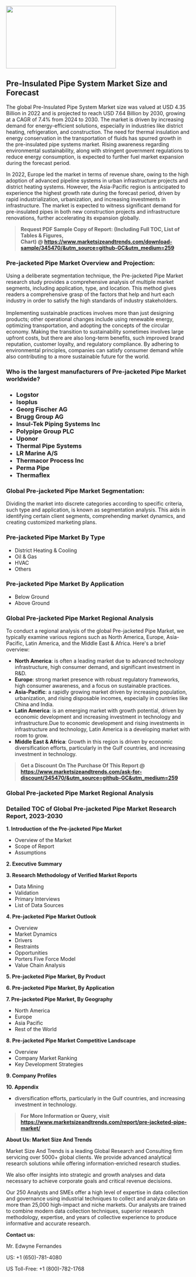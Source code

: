 <p><img class="alignnone size-medium wp-image-20088" src="https://ffe5etoiles.com/wp-content/uploads/2024/12/MST1-300x171.png" alt="" width="300" height="171" /></p><h2>Pre-Insulated Pipe System Market Size and Forecast</h2><p>The global Pre-Insulated Pipe System Market size was valued at USD 4.35 Billion in 2022 and is projected to reach USD 7.64 Billion by 2030, growing at a CAGR of 7.4% from 2024 to 2030. The market is driven by increasing demand for energy-efficient solutions, especially in industries like district heating, refrigeration, and construction. The need for thermal insulation and energy conservation in the transportation of fluids has spurred growth in the pre-insulated pipe systems market. Rising awareness regarding environmental sustainability, along with stringent government regulations to reduce energy consumption, is expected to further fuel market expansion during the forecast period.</p><p>In 2022, Europe led the market in terms of revenue share, owing to the high adoption of advanced pipeline systems in urban infrastructure projects and district heating systems. However, the Asia-Pacific region is anticipated to experience the highest growth rate during the forecast period, driven by rapid industrialization, urbanization, and increasing investments in infrastructure. The market is expected to witness significant demand for pre-insulated pipes in both new construction projects and infrastructure renovations, further accelerating its expansion globally.</p></p><blockquote id="" class=""><strong>Request PDF Sample Copy of Report: (Including Full TOC, List of Tables &amp; Figures, Chart)&nbsp;@&nbsp;<strong><a href="https://www.marketsizeandtrends.com/download-sample/345470/&utm_source=github-GC&utm_medium=259" target="_blank">https://www.marketsizeandtrends.com/download-sample/345470/&utm_source=github-GC&utm_medium=259</a></strong></strong></blockquote><h3 id="" class="">Pre-jacketed Pipe Market&nbsp;Overview and Projection:</h3><p id="" class="">Using a deliberate segmentation technique, the Pre-jacketed Pipe Market research study provides a comprehensive analysis of multiple market segments, including application, type, and location. This method gives readers a comprehensive grasp of the factors that help and hurt each industry in order to satisfy the high standards of industry stakeholders. <br /> <br />Implementing sustainable practices involves more than just designing products; other operational changes include using renewable energy, optimizing transportation, and adopting the concepts of the circular economy. Making the transition to sustainability sometimes involves large upfront costs, but there are also long-term benefits, such improved brand reputation, customer loyalty, and regulatory compliance. By adhering to environmental principles, companies can satisfy consumer demand while also contributing to a more sustainable future for the world.</p><h3 id="" class="">Who is the largest manufacturers of&nbsp;Pre-jacketed Pipe Market worldwide?</h3><h3 class=""><p><ul><li>Logstor </li><li> Isoplus </li><li> Georg Fischer AG </li><li> Brugg Group AG </li><li> Insul-Tek Piping Systems Inc </li><li> Polypipe Group PLC </li><li> Uponor </li><li> Thermal Pipe Systems </li><li> LR Marine A/S </li><li> Thermacor Process Inc </li><li> Perma Pipe </li><li> Thermaflex</li></ul></p></h3><h3 id="" class="">Global&nbsp;Pre-jacketed Pipe Market Segmentation:</h3><p id="" class="">Dividing the market into discrete categories according to specific criteria, such type and application, is known as segmentation analysis. This aids in identifying certain client segments, comprehending market dynamics, and creating customized marketing plans.</p><h3 id="" class="">Pre-jacketed Pipe Market&nbsp;By Type</h3><p><p><ul><li>District Heating & Cooling</li><li> Oil & Gas</li><li> HVAC</li><li> Others</p></li></ul></p></p><h3 id="" class="">Pre-jacketed Pipe Market&nbsp;By Application</h3><p class=""><p><ul><li>Below Ground</li><li> Above Ground</li></ul></p></p><h3 id="" class="">Global Pre-jacketed Pipe Market Regional Analysis</h3><p id="" class="">To conduct a regional analysis of the global Pre-jacketed Pipe Market, we typically examine various regions such as North America, Europe, Asia-Pacific, Latin America, and the Middle East &amp; Africa. Here's a brief overview:</p><ul><li><strong>North America</strong>: is often a leading market due to advanced technology infrastructure, high consumer demand, and significant investment in R&amp;D.</li><li><strong>Europe</strong>: strong market presence with robust regulatory frameworks, high consumer awareness, and a focus on sustainable practices.</li><li><strong>Asia-Pacific</strong>: a rapidly growing market driven by increasing population, urbanization, and rising disposable incomes, especially in countries like China and India.</li><li><strong>Latin America</strong>: is an emerging market with growth potential, driven by economic development and increasing investment in technology and infrastructure.Due to economic development and rising investments in infrastructure and technology, Latin America is a developing market with room to grow.</li><li><strong>Middle East &amp; Africa</strong>: Growth in this region is driven by economic diversification efforts, particularly in the Gulf countries, and increasing investment in technology.</li></ul><blockquote id="" class=""><strong>Get a Discount On The Purchase Of This Report @ <strong><a href="https://www.marketsizeandtrends.com/ask-for-discount/345470/&utm_source=github-GC&utm_medium=259" target="_blank">https://www.marketsizeandtrends.com/ask-for-discount/345470/&utm_source=github-GC&utm_medium=259</a></strong></strong></blockquote><h3 id="" class="">Global Pre-jacketed Pipe Market Regional Analysis</h3><h3 id="" class="">Detailed TOC of Global Pre-jacketed Pipe Market Research Report, 2023-2030</h3><p id="" class=""><strong>1. Introduction of the Pre-jacketed Pipe Market</strong></p><ul><li>Overview of the Market</li><li>Scope of Report</li><li>Assumptions</li></ul><p id="" class=""><strong>2. Executive Summary</strong></p><p id="" class=""><strong>3. Research Methodology of Verified Market Reports</strong></p><ul><li>Data Mining</li><li>Validation</li><li>Primary Interviews</li><li>List of Data Sources</li></ul><p id="" class=""><strong>4. Pre-jacketed Pipe Market Outlook</strong></p><ul><li>Overview</li><li>Market Dynamics</li><li>Drivers</li><li>Restraints</li><li>Opportunities</li><li>Porters Five Force Model</li><li>Value Chain Analysis</li></ul><p id="" class=""><strong>5. Pre-jacketed Pipe Market, By Product</strong></p><p id="" class=""><strong>6. Pre-jacketed Pipe Market, By Application</strong></p><p id="" class=""><strong>7. Pre-jacketed Pipe Market, By Geography</strong></p><ul><li>North America</li><li>Europe</li><li>Asia Pacific</li><li>Rest of the World</li></ul><p id="" class=""><strong>8. Pre-jacketed Pipe Market Competitive Landscape</strong></p><ul><li>Overview</li><li>Company Market Ranking</li><li>Key Development Strategies</li></ul><p id="" class=""><strong>9. Company Profiles</strong></p><p id="" class=""><strong>10. Appendix</strong></p><ul><li>diversification efforts, particularly in the Gulf countries, and increasing investment in technology.</li></ul><blockquote id="" class=""><strong>For More Information or Query, visit <strong><strong><a href="https://www.marketsizeandtrends.com/report/pre-jacketed-pipe-market/" target="_blank">https://www.marketsizeandtrends.com/report/pre-jacketed-pipe-market/</a></strong></strong></strong></blockquote><p id="" class=""><strong>About Us: Market Size And Trends</strong></p><p id="" class="">Market Size And Trends is a leading Global Research and Consulting firm servicing over 5000+ global clients. We provide advanced analytical research solutions while offering information-enriched research studies.</p><p id="" class="">We also offer insights into strategic and growth analyses and data necessary to achieve corporate goals and critical revenue decisions.</p><p id="" class="">Our 250 Analysts and SMEs offer a high level of expertise in data collection and governance using industrial techniques to collect and analyze data on more than 25,000 high-impact and niche markets. Our analysts are trained to combine modern data collection techniques, superior research methodology, expertise, and years of collective experience to produce informative and accurate research.</p><p id="" class=""><strong>Contact us:</strong></p><p id="" class="">Mr. Edwyne Fernandes</p><p id="" class="">US: +1 (650)-781-4080</p><p id="" class="">US Toll-Free: +1 (800)-782-1768</p>
